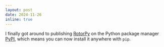 ```yaml
---
layout: post
date: 2024-11-26
inline: true
---
```


I finally got around to publishing [RotorPy](https://github.com/spencerfolk/rotorpy) on the Python package manager [PyPI](https://pypi.org/), which means you can now install it anywhere with `pip`.